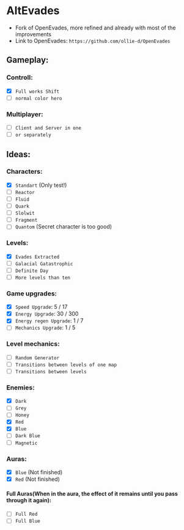 # AltEvades
* Fork of OpenEvades, more refined and already with most of the improvements
* Link to OpenEvades: `https://github.com/ollie-d/OpenEvades`
## Gameplay:
### Controll:
- [x] `Full works Shift`
- [ ] `normal color hero`
### Multiplayer:
- [ ] `Client and Server in one`
- [ ] `or separately`
## Ideas:
### Characters:
- [x] `Standart` (Only test!)
- [ ] `Reactor`
- [ ] `Fluid`
- [ ] `Quark`
- [ ] `Slolwit`
- [ ] `Fragment`
- [ ] `Quantom` (Secret character is too good)
### Levels:
- [x] `Evades Extracted`
- [ ] `Galacial Gatastrophic`
- [ ] `Definite Day`
- [ ] `More levels than ten`
### Game upgrades:
- [x] `Speed Upgrade`: 5 / 17
- [x] `Energy Upgrade`: 30 / 300
- [x] `Energy regen Upgrade`: 1 / 7
- [ ] `Mechanics Upgrade`: 1 / 5
### Level mechanics:
- [ ] `Random Generator`
- [ ] `Transitions between levels of one map`
- [ ] `Transitions between levels`
### Enemies:
- [x] `Dark`
- [ ] `Grey`
- [ ] `Honey`
- [x] `Red`
- [x] `Blue`
- [ ] `Dark Blue`
- [ ] `Magnetic`
### Auras:
- [x] `Blue` (Not finished)
- [x] `Red` (Not finished)
#### Full Auras(When in the aura, the effect of it remains until you pass through it again):
- [ ] `Full Red` 
- [ ] `Full Blue` 
